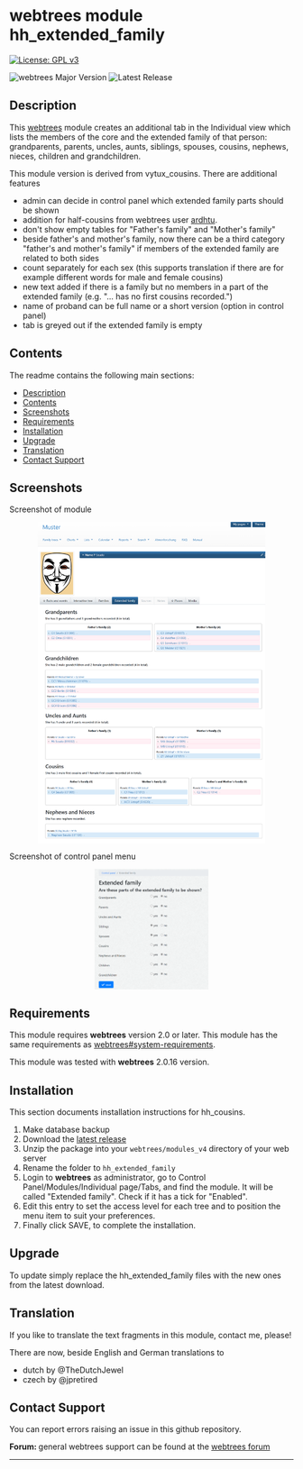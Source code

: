 # webtrees module hh_extended_family

[![License: GPL v3](https://img.shields.io/badge/License-GPL%20v3-blue.svg)](http://www.gnu.org/licenses/gpl-3.0)

![webtrees Major Version](https://img.shields.io/badge/webtrees-v2.x-green)
![Latest Release](https://img.shields.io/github/v/release/hartenthaler/hh_extended_family)

<a name="Description"></a>

## Description

This [webtrees](https://www.webtrees.net) module creates an additional tab in the Individual view which lists the members of the core and the extended family of that person: grandparents, parents, uncles, aunts, siblings, spouses, cousins, nephews, nieces, children and grandchildren.

This module version is derived from vytux_cousins. There are additional features
* admin can decide in control panel which extended family parts should be shown
* addition for half-cousins from webtrees user [ardhtu](https://www.webtrees.net/index.php/en/forum/2-open-discussion/35751-vytux-cousins-children-of-half-sibblings-will-not-be-recognized-as-cousins#85279).
* don't show empty tables for "Father's family" and "Mother's family"
* beside father's and mother's family, now there can be a third category "father's and mother's family" if members of the extended family are related to both sides
* count separately for each sex (this supports translation if there are for example different words for male and female cousins)
* new text added if there is a family but no members in a part of the extended family (e.g. "... has no first cousins recorded.")
* name of proband can be full name or a short version (option in control panel)
* tab is greyed out if the extended family is empty

<a name="Contents"></a>

## Contents

The readme contains the following main sections:

*   [Description](#Description)
*   [Contents](#Contents)
*   [Screenshots](#Screenshots)
*   [Requirements](#Requirements)
*   [Installation](#Installation)
*   [Upgrade](#upgrade)
*   [Translation](#translation)
*   [Contact Support](#Support)

<a name="Screenshots"></a>

## Screenshots

Screenshot of module
<p align="center"><img src="screenshot.png" alt="Screenshot" align="center" width="80%"></p>

Screenshot of control panel menu
<p align="center"><img src="screenshot_control_panel.png" alt="Screenshot control panel" align="center" width="40%"></p>

<a name="Requirements"></a>

## Requirements

This module requires **webtrees** version 2.0 or later.
This module has the same requirements as [webtrees#system-requirements](https://github.com/fisharebest/webtrees#system-requirements).

This module was tested with **webtrees** 2.0.16 version.

<a name="Installation"></a>

## Installation

This section documents installation instructions for hh_cousins.

1. Make database backup
1. Download the [latest release](https://github.com/hartenthaler/hh_extended_family/releases/latest)
1. Unzip the package into your `webtrees/modules_v4` directory of your web server
1. Rename the folder to `hh_extended_family`
1. Login to **webtrees** as administrator, go to <span class="pointer">Control Panel/Modules/Individual page/Tabs</span>, and find the module. It will be called "Extended family". Check if it has a tick for "Enabled".
1. Edit this entry to set the access level for each tree and to position the menu item to suit your preferences.
1. Finally click SAVE, to complete the installation.

<a name="upgrade"></a>

## Upgrade

To update simply replace the hh_extended_family files with the new ones from the latest download.

<a name="translation"></a>

## Translation

If you like to translate the text fragments in this module, contact me, please!

There are now, beside English and German translations to
* dutch by @TheDutchJewel
* czech by @jpretired


<a name="Support"></a>

## Contact Support

You can report errors raising an issue in this github repository.

<span style="font-weight: bold;">Forum: </span>general webtrees support can be found at the [webtrees forum](http://www.webtrees.net/)

* * *
